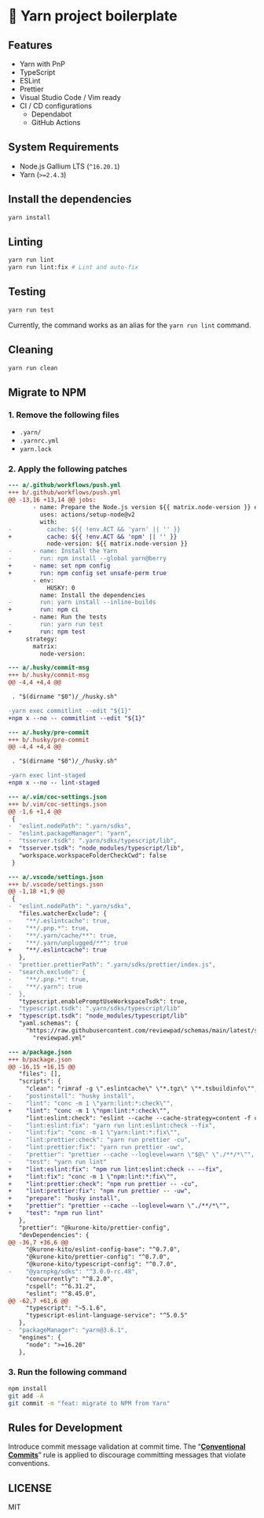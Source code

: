 # 📄 Yarn project boilerplate

## Features

- Yarn with PnP
- TypeScript
- ESLint
- Prettier
- Visual Studio Code / Vim ready
- CI / CD configurations
  - Dependabot
  - GitHub Actions

## System Requirements

- Node.js Gallium LTS (`^16.20.1`)
- Yarn (`>=2.4.3`)

## Install the dependencies

```sh
yarn install
```

## Linting

```sh
yarn run lint
yarn run lint:fix # Lint and auto-fix
```

## Testing

```sh
yarn run test
```

Currently, the command works as an alias for the `yarn run lint` command.

## Cleaning

```sh
yarn run clean
```

## Migrate to NPM

### 1. Remove the following files

- `.yarn/`
- `.yarnrc.yml`
- `yarn.lock`

### 2. Apply the following patches

```diff
--- a/.github/workflows/push.yml
+++ b/.github/workflows/push.yml
@@ -13,16 +13,14 @@ jobs:
       - name: Prepare the Node.js version ${{ matrix.node-version }} environment
         uses: actions/setup-node@v2
         with:
-          cache: ${{ !env.ACT && 'yarn' || '' }}
+          cache: ${{ !env.ACT && 'npm' || '' }}
           node-version: ${{ matrix.node-version }}
-      - name: Install the Yarn
-        run: npm install --global yarn@berry
+      - name: set npm config
+        run: npm config set unsafe-perm true
       - env:
           HUSKY: 0
         name: Install the dependencies
-        run: yarn install --inline-builds
+        run: npm ci
       - name: Run the tests
-        run: yarn run test
+        run: npm test
     strategy:
       matrix:
         node-version:
```

```diff
--- a/.husky/commit-msg
+++ b/.husky/commit-msg
@@ -4,4 +4,4 @@

 . "$(dirname "$0")/_/husky.sh"

-yarn exec commitlint --edit "${1}"
+npm x --no -- commitlint --edit "${1}"
```

```diff
--- a/.husky/pre-commit
+++ b/.husky/pre-commit
@@ -4,4 +4,4 @@

 . "$(dirname "$0")/_/husky.sh"

-yarn exec lint-staged
+npm x --no -- lint-staged
```

```diff
--- a/.vim/coc-settings.json
+++ b/.vim/coc-settings.json
@@ -1,6 +1,4 @@
 {
-  "eslint.nodePath": ".yarn/sdks",
-  "eslint.packageManager": "yarn",
-  "tsserver.tsdk": ".yarn/sdks/typescript/lib",
+  "tsserver.tsdk": "node_modules/typescript/lib",
   "workspace.workspaceFolderCheckCwd": false
 }
```

```diff
--- a/.vscode/settings.json
+++ b/.vscode/settings.json
@@ -1,18 +1,9 @@
 {
-  "eslint.nodePath": ".yarn/sdks",
   "files.watcherExclude": {
-    "**/.eslintcache": true,
-    "**/.pnp.*": true,
-    "**/.yarn/cache/**": true,
-    "**/.yarn/unplugged/**": true
+    "**/.eslintcache": true
   },
-  "prettier.prettierPath": ".yarn/sdks/prettier/index.js",
-  "search.exclude": {
-    "**/.pnp.*": true,
-    "**/.yarn": true
-  },
   "typescript.enablePromptUseWorkspaceTsdk": true,
-  "typescript.tsdk": ".yarn/sdks/typescript/lib"
+  "typescript.tsdk": "node_modules/typescript/lib"
   "yaml.schemas": {
     "https://raw.githubusercontent.com/reviewpad/schemas/main/latest/schema.json": [
       "reviewpad.yml"
```

```diff
--- a/package.json
+++ b/package.json
@@ -16,15 +16,15 @@
   "files": [],
   "scripts": {
     "clean": "rimraf -g \".eslintcache\" \"*.tgz\" \"*.tsbuildinfo\"",
-    "postinstall": "husky install",
-    "lint": "conc -m 1 \"yarn:lint:*:check\"",
+    "lint": "conc -m 1 \"npm:lint:*:check\"",
     "lint:eslint:check": "eslint --cache --cache-strategy=content -f codeframe \"./**/*\"",
-    "lint:eslint:fix": "yarn run lint:eslint:check --fix",
-    "lint:fix": "conc -m 1 \"yarn:lint:*:fix\"",
-    "lint:prettier:check": "yarn run prettier -cu",
-    "lint:prettier:fix": "yarn run prettier -uw",
-    "prettier": "prettier --cache --loglevel=warn \"$@\" \"./**/*\"",
-    "test": "yarn run lint"
+    "lint:eslint:fix": "npm run lint:eslint:check -- --fix",
+    "lint:fix": "conc -m 1 \"npm:lint:*:fix\"",
+    "lint:prettier:check": "npm run prettier -- -cu",
+    "lint:prettier:fix": "npm run prettier -- -uw",
+    "prepare": "husky install",
+    "prettier": "prettier --cache --loglevel=warn \"./**/*\"",
+    "test": "npm run lint"
   },
   "prettier": "@kurone-kito/prettier-config",
   "devDependencies": {
@@ -36,7 +36,6 @@
     "@kurone-kito/eslint-config-base": "^0.7.0",
     "@kurone-kito/prettier-config": "^0.7.0",
     "@kurone-kito/typescript-config": "^0.7.0",
-    "@yarnpkg/sdks": "^3.0.0-rc.48",
     "concurrently": "^8.2.0",
     "cspell": "^6.31.2",
     "eslint": "^8.45.0",
@@ -62,7 +61,6 @@
     "typescript": "~5.1.6",
     "typescript-eslint-language-service": "^5.0.5"
   },
-  "packageManager": "yarn@3.6.1",
   "engines": {
     "node": ">=16.20"
   },
```

### 3. Run the following command

```sh
npm install
git add -A
git commit -m "feat: migrate to NPM from Yarn"
```

## Rules for Development

Introduce commit message validation at commit time.
The “**[Conventional Commits](https://www.conventionalcommits.org/ja/)**”
rule is applied to discourage committing messages that violate conventions.

## LICENSE

MIT
